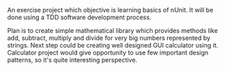 An exercise project which objective is learning basics of nUnit. It will be done using a TDD software development process.

Plan is to create simple mathematical library which provides methods like add, subtract, multiply and divide for very big numbers represented by strings. Next step could be creating well designed GUI calculator using it. Calculator project would give opportunity to use few important design patterns, so it's quite interesting perspective. 